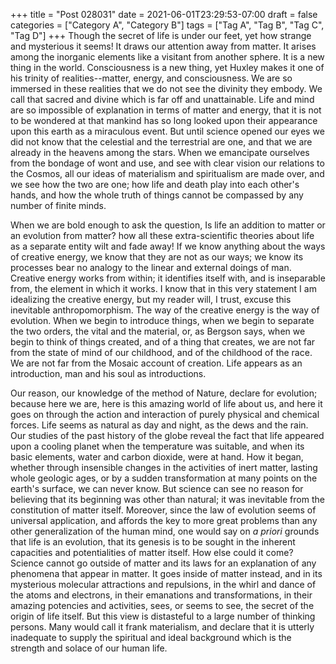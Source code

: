 +++
title = "Post 028031"
date = 2021-06-01T23:29:53-07:00
draft = false
categories = ["Category A", "Category B"]
tags = ["Tag A", "Tag B", "Tag C", "Tag D"]
+++
Though the secret of life is under our feet, yet how strange and mysterious it seems! It draws our attention away from matter. It arises among the inorganic elements like a visitant from another sphere. It is a new thing in the world. Consciousness is a new thing, yet Huxley makes it one of his trinity of realities--matter, energy, and consciousness. We are so immersed in these realities that we do not see the divinity they embody. We call that sacred and divine which is far off and unattainable. Life and mind are so impossible of explanation in terms of matter and energy, that it is not to be wondered at that mankind has so long looked upon their appearance upon this earth as a miraculous event. But until science opened our eyes we did not know that the celestial and the terrestrial are one, and that we are already in the heavens among the stars. When we emancipate ourselves from the bondage of wont and use, and see with clear vision our relations to the Cosmos, all our ideas of materialism and spiritualism are made over, and we see how the two are one; how life and death play into each other's hands, and how the whole truth of things cannot be compassed by any number of finite minds.

When we are bold enough to ask the question, Is life an addition to matter or an evolution from matter? how all these extra-scientific theories about life as a separate entity wilt and fade away! If we know anything about the ways of creative energy, we know that they are not as our ways; we know its processes bear no analogy to the linear and external doings of man. Creative energy works from within; it identifies itself with, and is inseparable from, the element in which it works. I know that in this very statement I am idealizing the creative energy, but my reader will, I trust, excuse this inevitable anthropomorphism. The way of the creative energy is the way of evolution. When we begin to introduce things, when we begin to separate the two orders, the vital and the material, or, as Bergson says, when we begin to think of things created, and of a thing that creates, we are not far from the state of mind of our childhood, and of the childhood of the race. We are not far from the Mosaic account of creation. Life appears as an introduction, man and his soul as introductions.

Our reason, our knowledge of the method of Nature, declare for evolution; because here we are, here is this amazing world of life about us, and here it goes on through the action and interaction of purely physical and chemical forces. Life seems as natural as day and night, as the dews and the rain. Our studies of the past history of the globe reveal the fact that life appeared upon a cooling planet when the temperature was suitable, and when its basic elements, water and carbon dioxide, were at hand. How it began, whether through insensible changes in the activities of inert matter, lasting whole geologic ages, or by a sudden transformation at many points on the earth's surface, we can never know. But science can see no reason for believing that its beginning was other than natural; it was inevitable from the constitution of matter itself. Moreover, since the law of evolution seems of universal application, and affords the key to more great problems than any other generalization of the human mind, one would say on _a priori_ grounds that life is an evolution, that its genesis is to be sought in the inherent capacities and potentialities of matter itself. How else could it come? Science cannot go outside of matter and its laws for an explanation of any phenomena that appear in matter. It goes inside of matter instead, and in its mysterious molecular attractions and repulsions, in the whirl and dance of the atoms and electrons, in their emanations and transformations, in their amazing potencies and activities, sees, or seems to see, the secret of the origin of life itself. But this view is distasteful to a large number of thinking persons. Many would call it frank materialism, and declare that it is utterly inadequate to supply the spiritual and ideal background which is the strength and solace of our human life.
